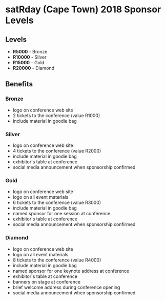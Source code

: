 # satRday (Cape Town) 2018 Sponsor Levels

## Levels

- **R5000** - Bronze
- **R10000** - Silver
- **R15000** - Gold
- **R20000** - Diamond

## Benefits

### Bronze

- logo on conference web site
- 2 tickets to the conference (value R1000)
- include material in goodie bag

### Silver

- logo on conference web site
- 4 tickets to the conference (value R2000)
- include material in goodie bag
- exhibitor's table at conference
- social media announcement when sponsorship confirmed

### Gold

- logo on conference web site
- logo on all event materials
- 6 tickets to the conference (value R3000)
- include material in goodie bag
- named sponsor for one session at conference
- exhibitor's table at conference
- social media announcement when sponsorship confirmed

### Diamond

- logo on conference web site
- logo on all event materials
- 8 tickets to the conference (value R4000)
- include material in goodie bag
- named sponsor for one keynote address at conference
- exhibitor's table at conference
- banners on stage at conference
- brief welcome address during conference opening
- social media announcement when sponsorship confirmed